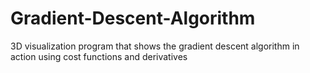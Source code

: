 # Gradient-Descent-Algorithm
3D visualization program that shows the gradient descent algorithm in action using cost functions and derivatives
